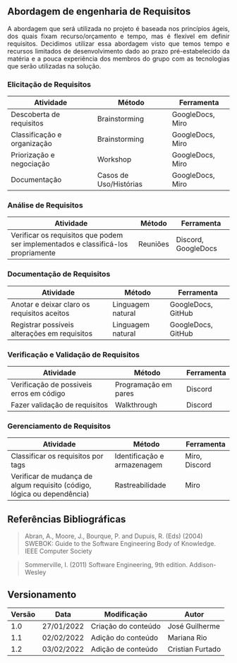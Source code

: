 ## Abordagem de engenharia de Requisitos 
<p style="text-align: justify">
A abordagem que será utilizada no projeto é baseada nos princípios ágeis, dos quais fixam recurso/orçamento e tempo, mas é flexível em definir requisitos. Decidimos utilizar essa abordagem visto que temos tempo e recursos limitados de desenvolvimento dado ao prazo pré-estabelecido da matéria e a pouca experiência dos membros do grupo com as tecnologias que serão utilizadas na solução.
</p>

### Elicitação de Requisitos
Atividade | Método | Ferramenta
----------|--------|-----------
Descoberta de requisitos |Brainstorming| GoogleDocs, Miro
Classificação e organização |Brainstorming| GoogleDocs, Miro
Priorização e negociação |Workshop| GoogleDocs, Miro
Documentação |Casos de Uso/Histórias| GoogleDocs, Miro

### Análise de Requisitos
Atividade | Método | Ferramenta
----------|--------|-----------
Verificar os requisitos que podem ser implementados e classificá-los propriamente| Reuniões | Discord, GoogleDocs


### Documentação de Requisitos
Atividade | Método | Ferramenta
----------|--------|-----------
Anotar e deixar claro os requisitos aceitos| Linguagem natural |GoogleDocs, GitHub
Registrar possíveis alterações em requisitos | Linguagem natural |GoogleDocs, GitHub

### Verificação e Validação de Requisitos
Atividade | Método | Ferramenta
----------|--------|-----------
Verificação	de possiveis erros em código| Programação em pares | Discord
Fazer validação de requisitos | Walkthrough | Discord

### Gerenciamento de Requisitos 
Atividade | Método | Ferramenta
----------|--------|-----------
Classificar os requisitos por tags | Identificação e armazenagem | Miro, Discord
Verificar de mudança de algum requisito (código, lógica ou dependência) | Rastreabilidade |Miro

## Referências Bibliográficas
> Abran, A., Moore, J., Bourque, P. and Dupuis, R. (Eds) (2004) SWEBOK: Guide to the Software Engineering Body of Knowledge. IEEE Computer Society

> Sommerville, I. (2011) Software Engineering, 9th edition. Addison-Wesley

## Versionamento

 Versão|Data      |Modificação        |Autor
-------|----------|-------------------|--------
1.0    |27/01/2022|Criação do conteúdo| José Guilherme
1.1    |02/02/2022|Adição do conteúdo | Mariana Rio
1.2    |03/02/2022|Adição de conteúdo | Cristian Furtado




